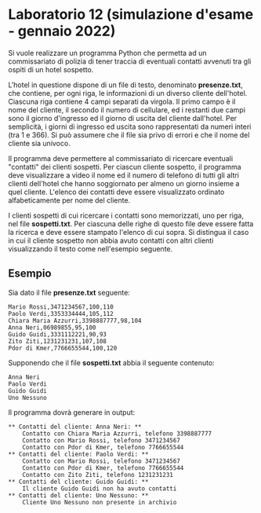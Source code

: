 # Laboratorio 12 (simulazione d'esame - gennaio 2022)

Si vuole realizzare un programma Python che permetta ad un commissariato di polizia di tener traccia di eventuali
contatti avvenuti tra gli ospiti di un hotel sospetto.

L'hotel in questione dispone di un file di testo, denominato **presenze.txt**, che contiene, per ogni riga, le informazioni
di un diverso cliente dell'hotel. Ciascuna riga contiene 4 campi separati da virgola. Il primo campo è il nome del
cliente, il secondo il numero di cellulare, ed i restanti due campi sono il giorno d'ingresso ed il giorno di uscita del
cliente dall'hotel. Per semplicità, i giorni di ingresso ed uscita sono rappresentati da numeri interi (tra 1 e 366). Si
può assumere che il file sia privo di errori e che il nome del cliente sia univoco.

Il programma deve permettere al commissariato di ricercare eventuali "contatti" dei clienti sospetti. Per ciascun
cliente sospetto, il programma deve visualizzare a video il nome ed il numero di telefono di tutti gli altri clienti
dell'hotel che hanno soggiornato per almeno un giorno insieme a quel cliente. L'elenco dei contatti deve essere
visualizzato ordinato alfabeticamente per nome del cliente.

I clienti sospetti di cui ricercare i contatti sono memorizzati, uno per riga, nel file **sospetti.txt**. Per ciascuna delle
righe di questo file deve essere fatta la ricerca e deve essere stampato l'elenco di cui sopra. Si distingua il caso in
cui il cliente sospetto non abbia avuto contatti con altri clienti visualizzando il testo come nell'esempio seguente.

## Esempio

Sia dato il file **presenze.txt** seguente:

    Mario Rossi,3471234567,100,110
    Paolo Verdi,3353334444,105,112
    Chiara Maria Azzurri,3398887777,98,104
    Anna Neri,06989855,95,100
    Guido Guidi,3331112221,90,93
    Zito Ziti,1231231231,107,108    
    Pdor di Kmer,7766655544,100,120

Supponendo che il file **sospetti.txt** abbia il seguente contenuto:

    Anna Neri
    Paolo Verdi
    Guido Guidi
    Uno Nessuno

Il programma dovrà generare in output:

    ** Contatti del cliente: Anna Neri: **
        Contatto con Chiara Maria Azzurri, telefono 3398887777
        Contatto con Mario Rossi, telefono 3471234567
        Contatto con Pdor di Kmer, telefono 7766655544
    ** Contatti del cliente: Paolo Verdi: **
        Contatto con Mario Rossi, telefono 3471234567
        Contatto con Pdor di Kmer, telefono 7766655544
        Contatto con Zito Ziti, telefono 1231231231
    ** Contatti del cliente: Guido Guidi: **
        Il cliente Guido Guidi non ha avuto contatti
    ** Contatti del cliente: Uno Nessuno: **
        Cliente Uno Nessuno non presente in archivio
